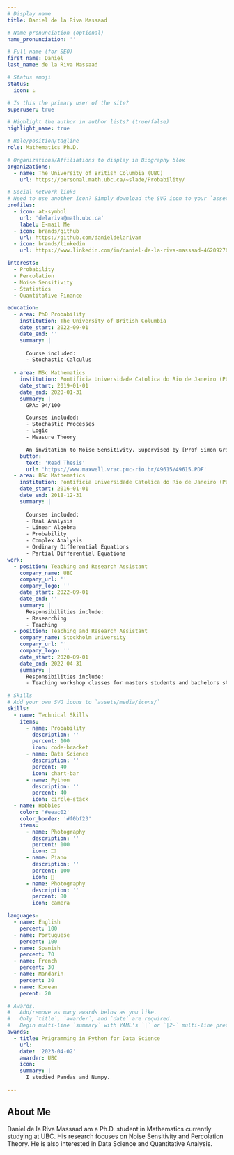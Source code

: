 ```yaml
---
# Display name
title: Daniel de la Riva Massaad

# Name pronunciation (optional)
name_pronunciation: ''

# Full name (for SEO)
first_name: Daniel
last_name: de la Riva Massaad

# Status emoji
status: 
  icon: ☕️

# Is this the primary user of the site?
superuser: true

# Highlight the author in author lists? (true/false)
highlight_name: true

# Role/position/tagline
role: Mathematics Ph.D.

# Organizations/Affiliations to display in Biography blox
organizations:
  - name: The University of British Columbia (UBC)
    url: https://personal.math.ubc.ca/~slade/Probability/

# Social network links
# Need to use another icon? Simply download the SVG icon to your `assets/media/icons/` folder.
profiles:
  - icon: at-symbol
    url: 'delariva@math.ubc.ca'
    label: E-mail Me
  - icon: brands/github
    url: https://github.com/danieldelarivam
  - icon: brands/linkedin
    url: https://www.linkedin.com/in/daniel-de-la-riva-massaad-46209276?utm_source=share&utm_campaign=share_via&utm_content=profile&utm_medium=ios_app

interests:
  - Probability
  - Percolation
  - Noise Sensitivity
  - Statistics
  - Quantitative Finance

education:
  - area: PhD Probability
    institution: The University of British Columbia
    date_start: 2022-09-01
    date_end: ''
    summary: |
      
      Course included:
      - Stochastic Calculus
   
  - area: MSc Mathematics
    institution: Pontificia Universidade Catolica do Rio de Janeiro (PUC-RIO)
    date_start: 2019-01-01
    date_end: 2020-01-31
    summary: |
      GPA: 94/100

      Courses included:
      - Stochastic Processes
      - Logic
      - Measure Theory

      An invitation to Noise Sensitivity. Supervised by [Prof Simon Griffiths](https://www.maxwell.vrac.puc-rio.br/49615/49615.PDF). 
    button:
      text: 'Read Thesis'
      url: 'https://www.maxwell.vrac.puc-rio.br/49615/49615.PDF'
  - area: BSc Mathematics
    institution: Pontificia Universidade Catolica do Rio de Janeiro (PUC-RIO)
    date_start: 2016-01-01
    date_end: 2018-12-31
    summary: |
      
      Courses included:
      - Real Analysis
      - Linear Algebra
      - Probability
      - Complex Analysis
      - Ordinary Differential Equations
      - Partial Differential Equations
work:
  - position: Teaching and Research Assistant 
    company_name: UBC
    company_url: ''
    company_logo: ''
    date_start: 2022-09-01
    date_end: ''
    summary: |
      Responsibilities include:
      - Researching
      - Teaching
  - position: Teaching and Research Assistant
    company_name: Stockholm University
    company_url: ''
    company_logo: ''
    date_start: 2020-09-01
    date_end: 2022-04-31
    summary: |
      Responsibilities include:
      - Teaching workshop classes for masters students and bachelors students

# Skills
# Add your own SVG icons to `assets/media/icons/`
skills:
  - name: Technical Skills
    items:
      - name: Probability
        description: ''
        percent: 100
        icon: code-bracket
      - name: Data Science
        description: ''
        percent: 40
        icon: chart-bar
      - name: Python
        description: ''
        percent: 40
        icon: circle-stack
  - name: Hobbies
    color: '#eeac02'
    color_border: '#f0bf23'
    items:
      - name: Photography
        description: ''
        percent: 100
        icon: 🎞
      - name: Piano
        description: ''
        percent: 100
        icon: 🎹
      - name: Photography
        description: ''
        percent: 80
        icon: camera

languages:
  - name: English
    percent: 100
  - name: Portuguese
    percent: 100
  - name: Spanish
    percent: 70
  - name: French
    percent: 30
  - name: Mandarin
    percent: 30
  - name: Korean
    perent: 20

# Awards.
#   Add/remove as many awards below as you like.
#   Only `title`, `awarder`, and `date` are required.
#   Begin multi-line `summary` with YAML's `|` or `|2-` multi-line prefix and indent 2 spaces below.
awards:
  - title: Prigramming in Python for Data Science
    url: 
    date: '2023-04-02'
    awarder: UBC
    icon: 
    summary: |
      I studied Pandas and Numpy.
  
---
```


## About Me

Daniel de la Riva Massaad am a Ph.D. student in Mathematics currently studying at UBC. His research focuses on Noise Sensitivity and Percolation Theory. He is also interested in Data Science and Quantitative Analysis.
